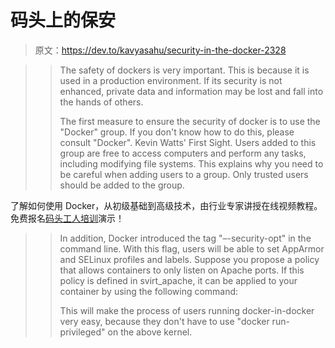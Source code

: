 # 码头上的保安

> 原文：<https://dev.to/kavyasahu/security-in-the-docker-2328>

> > The safety of dockers is very important. This is because it is used in a production environment. If its security is not enhanced, private data and information may be lost and fall into the hands of others.
> > 
> > The first measure to ensure the security of docker is to use the "Docker" group. If you don't know how to do this, please consult "Docker". Kevin Watts' First Sight. Users added to this group are free to access computers and perform any tasks, including modifying file systems. This explains why you need to be careful when adding users to a group. Only trusted users should be added to the group.

了解如何使用 Docker，从初级基础到高级技术，由行业专家讲授在线视频教程。免费报名[码头工人培训](https://mindmajix.com/docker-training)演示！

> > In addition, Docker introduced the tag "–-security-opt" in the command line. With this flag, users will be able to set AppArmor and SELinux profiles and labels. Suppose you propose a policy that allows containers to only listen on Apache ports. If this policy is defined in svirt_apache, it can be applied to your container by using the following command:
> > 
> > This will make the process of users running docker-in-docker very easy, because they don't have to use "docker run-privileged" on the above kernel.